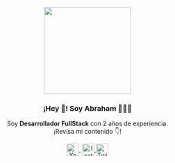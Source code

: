 <p align="center" width="300">
   <img align="center" width="200" src="https://pbs.twimg.com/profile_images/1373531356932800522/G5hsB2Ra_400x400.jpg" />
   <h3 align="center">¡Hey 👋! Soy Abraham 👨🏻‍💻</h3>
</p>

<p align="center">Soy <strong>Desarrollador FullStack</strong> con 2 años de experiencia.<br />¡Revisa mi contenido 👇!</p>
<p align="center">
   <a href="https://www.youtube.com/channel/UCSWCFgE44F5GYHRVs7HX71w" target="blank" style='margin-right:4px'>
    <img align="center" src="https://cdn.jsdelivr.net/npm/simple-icons@3.0.1/icons/youtube.svg" alt="YouTube" height="28px" width="28px" />
  </a>
  <a href="https://www.instagram.com/abrahamhub24/" target="blank">
    <img align="center" src="https://cdn.jsdelivr.net/npm/simple-icons@3.0.1/icons/instagram.svg" alt="Instagram" height="28px" width="28px" />
  </a>
  <a href="https://twitter.com/abrahamhub24" target="blank">
    <img align="center" src="https://cdn.jsdelivr.net/npm/simple-icons@3.0.1/icons/twitter.svg" alt="Twitter" height="28px" width="28px" />
  </a>
</p>
